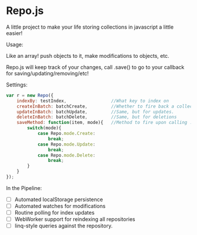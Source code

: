 Repo.js
=======
A little project to make your life storing collections in javascript a little easier!

Usage:

Like an array! push objects to it, make modifications to objects, etc.

Repo.js will keep track of your changes, call .save() to go to your callback for saving/updating/removing/etc!

Settings:
```javascript
var r = new Repo({
    indexBy: testIndex,                 //What key to index on
    createInBatch: batchCreate,         //Whether to fire back a collection of items or one item at a time
    updateInBatch: batchUpdate,         //Same, but for updates.
    deleteInBatch: batchDelete,         //Same, but for deletions
    saveMethod: function(item, mode){   //Method to fire upon calling .save()
        switch(mode){
            case Repo.mode.Create:
                break;
            case Repo.mode.Update:
                break;
            case Repo.mode.Delete:
                break;
        }
    }
});
```


In the Pipeline:

- [ ] Automated localStorage persistence
- [ ] Automated watches for modifications
- [ ] Routine polling for index updates
- [ ] WebWorker support for reindexing all repositories
- [ ] linq-style queries against the repository.
